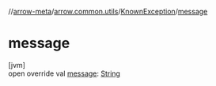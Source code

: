//[arrow-meta](../../../index.md)/[arrow.common.utils](../index.md)/[KnownException](index.md)/[message](message.md)

# message

[jvm]\
open override val [message](message.md): [String](https://kotlinlang.org/api/latest/jvm/stdlib/kotlin/-string/index.html)

